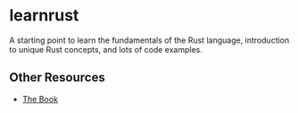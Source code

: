 # learnrust

A starting point to learn the fundamentals of the Rust language, introduction to unique Rust concepts, and lots of code examples.
## Other Resources
- [The Book](https://doc.rust-lang.org/book/)